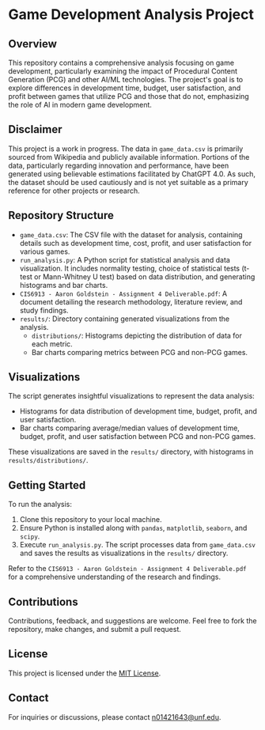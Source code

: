 # Game Development Analysis Project

## Overview
This repository contains a comprehensive analysis focusing on game development, particularly examining the impact of Procedural Content Generation (PCG) and other AI/ML technologies. The project's goal is to explore differences in development time, budget, user satisfaction, and profit between games that utilize PCG and those that do not, emphasizing the role of AI in modern game development.

## Disclaimer
This project is a work in progress. The data in `game_data.csv` is primarily sourced from Wikipedia and publicly available information. Portions of the data, particularly regarding innovation and performance, have been generated using believable estimations facilitated by ChatGPT 4.0. As such, the dataset should be used cautiously and is not yet suitable as a primary reference for other projects or research.

## Repository Structure
- `game_data.csv`: The CSV file with the dataset for analysis, containing details such as development time, cost, profit, and user satisfaction for various games.
- `run_analysis.py`: A Python script for statistical analysis and data visualization. It includes normality testing, choice of statistical tests (t-test or Mann-Whitney U test) based on data distribution, and generating histograms and bar charts.
- `CIS6913 - Aaron Goldstein - Assignment 4 Deliverable.pdf`: A document detailing the research methodology, literature review, and study findings.
- `results/`: Directory containing generated visualizations from the analysis.
    - `distributions/`: Histograms depicting the distribution of data for each metric.
    - Bar charts comparing metrics between PCG and non-PCG games.

## Visualizations
The script generates insightful visualizations to represent the data analysis:
- Histograms for data distribution of development time, budget, profit, and user satisfaction.
- Bar charts comparing average/median values of development time, budget, profit, and user satisfaction between PCG and non-PCG games.

These visualizations are saved in the `results/` directory, with histograms in `results/distributions/`.

## Getting Started
To run the analysis:
1. Clone this repository to your local machine.
2. Ensure Python is installed along with `pandas`, `matplotlib`, `seaborn`, and `scipy`.
3. Execute `run_analysis.py`. The script processes data from `game_data.csv` and saves the results as visualizations in the `results/` directory.

Refer to the `CIS6913 - Aaron Goldstein - Assignment 4 Deliverable.pdf` for a comprehensive understanding of the research and findings.

## Contributions
Contributions, feedback, and suggestions are welcome. Feel free to fork the repository, make changes, and submit a pull request.

## License
This project is licensed under the [MIT License](LICENSE.md).

## Contact
For inquiries or discussions, please contact n01421643@unf.edu.
